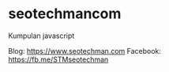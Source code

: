 # seotechmancom
Kumpulan javascript

Blog: https://www.seotechman.com
Facebook: https://fb.me/STMseotechman
